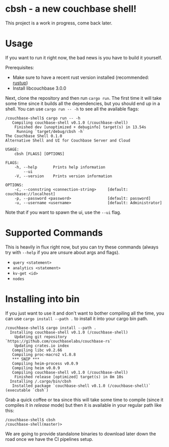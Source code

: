 # cbsh - a new couchbase shell!

This project is a work in progress, come back later.

# Usage

If you want to run it right now, the bad news is you have to build it yourself.

Prerequisites:

 - Make sure to have a recent rust version installed (recommended: [rustup](https://rustup.rs/))
 - Install libcouchbase 3.0.0

Next, clone the repository and then run `cargo run`. The first time it will take some time since it builds all the dependencies, but you should end up in a shell. You can use `cargo run -- -h` to see all the available flags:

```
/couchbase-shell$ cargo run -- -h
   Compiling couchbase-shell v0.1.0 (/couchbase-shell)
    Finished dev [unoptimized + debuginfo] target(s) in 13.54s
     Running `target/debug/cbsh -h`
The Couchbase Shell 0.1.0
Alternative Shell and UI for Couchbase Server and Cloud

USAGE:
    cbsh [FLAGS] [OPTIONS]

FLAGS:
    -h, --help       Prints help information
        --ui         
    -V, --version    Prints version information

OPTIONS:
    -c, --connstring <connection-string>     [default: couchbase://localhost]
    -p, --password <password>                [default: password]
    -u, --username <username>                [default: Administrator]
```

Note that if you want to spawn the ui, use the `--ui` flag.

# Supported Commands

This is heavily in flux right now, but you can try these commands (always try with `--help` if you are unsure about args and flags).

 - `query <statement>`
 - `analytics <statement>`
 - `kv-get <id>`
 - `nodes`

# Installing into bin

If you just want to use it and don't want to bother compiling all the time, you can use `cargo install --path .` to install it into your cargo bin path.

```
/couchbase-shell$ cargo install --path .
  Installing couchbase-shell v0.1.0 (/couchbase-shell)
    Updating git repository `https://github.com/couchbaselabs/couchbase-rs`
    Updating crates.io index
   Compiling libc v0.2.66
   Compiling proc-macro2 v1.0.8
   *** SNIP ***
   Compiling heim-process v0.0.9
   Compiling heim v0.0.9
   Compiling couchbase-shell v0.1.0 (/couchbase-shell)
    Finished release [optimized] target(s) in 8m 10s
  Installing /.cargo/bin/cbsh
   Installed package `couchbase-shell v0.1.0 (/couchbase-shell)` (executable `cbsh`)
```

Grab a quick coffee or tea since this will take some time to compile (since it compiles it in *release* mode) but then it is available in your regular path like this:

```
/couchbase-shell$ cbsh
/couchbase-shell(master)> 
```

We are going to provide standalone binaries to download later down the road once we have the CI pipelines setup.